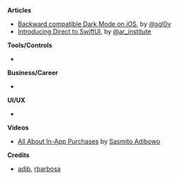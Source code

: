 **Articles**

* [Backward compatible Dark Mode on iOS](https://www.onswiftwings.com/posts/dark-mode/), by [@sgl0v](https://twitter.com/sgl0v)
* [Introducing Direct to SwiftUI](http://www.alwaysrightinstitute.com/directtoswiftui/), by [@ar_institute](https://twitter.com/ar_institute)

**Tools/Controls**

*

**Business/Career**

* 

**UI/UX**

*

**Videos**

* [All About In-App Purchases](https://cutecoder.org/business/all-about-in-app-purchase/) by [Sasmito Adibowo](https://twitter.com/SasmitoAdibowo)

**Credits**

* [adib](https://github.com/adib), [rbarbosa](https://github.com/rbarbosa)
